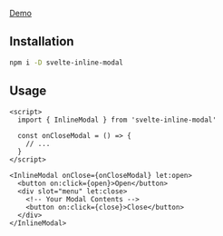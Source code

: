 <!----- BEGIN GHOST DOCS HEADER ----->
<!----- END GHOST DOCS HEADER ----->

[Demo](https://jill64.github.io/svelte-inline-modal)

## Installation

```sh
npm i -D svelte-inline-modal
```

## Usage

```svelte
<script>
  import { InlineModal } from 'svelte-inline-modal'

  const onCloseModal = () => {
    // ...
  }
</script>

<InlineModal onClose={onCloseModal} let:open>
  <button on:click={open}>Open</button>
  <div slot="menu" let:close>
    <!-- Your Modal Contents -->
    <button on:click={close}>Close</button>
  </div>
</InlineModal>
```
